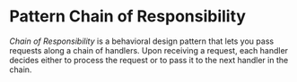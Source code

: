 Pattern Chain of Responsibility
===================

*Chain of Responsibility* is a behavioral design pattern that lets you pass requests along a chain of handlers. Upon
receiving a request, each handler decides either to process the request or to pass it to the next handler in the chain.